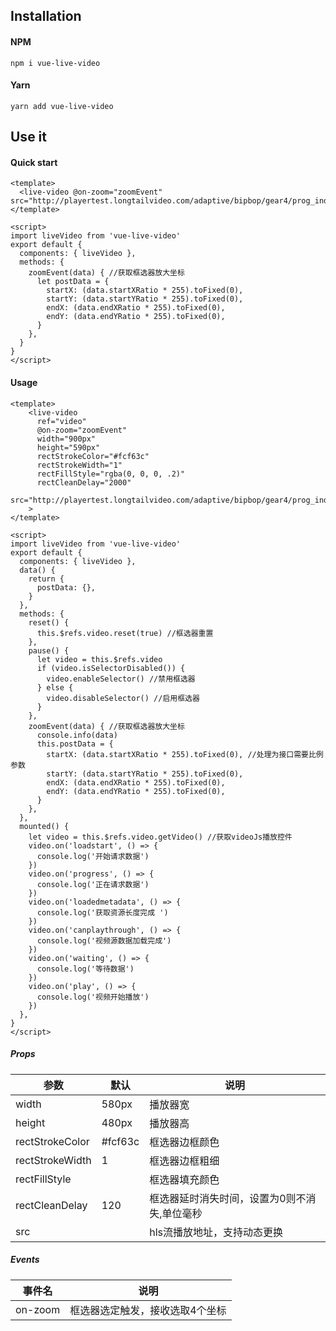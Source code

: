 ## Installation

#### NPM

```
npm i vue-live-video
```

#### Yarn

```
yarn add vue-live-video
```

## Use it

#### Quick start

```vue
<template>
  <live-video @on-zoom="zoomEvent" src="http://playertest.longtailvideo.com/adaptive/bipbop/gear4/prog_index.m3u8">
</template>  

<script>
import liveVideo from 'vue-live-video'
export default {
  components: { liveVideo },
  methods: {
    zoomEvent(data) { //获取框选器放大坐标
      let postData = {
        startX: (data.startXRatio * 255).toFixed(0),
        startY: (data.startYRatio * 255).toFixed(0),
        endX: (data.endXRatio * 255).toFixed(0),
        endY: (data.endYRatio * 255).toFixed(0),
      }
    },
  }
}
</script>
```

#### Usage


```vue
<template>
    <live-video
      ref="video" 
      @on-zoom="zoomEvent"
      width="900px" 
      height="590px"
      rectStrokeColor="#fcf63c"
      rectStrokeWidth="1"
      rectFillStyle="rgba(0, 0, 0, .2)" 
      rectCleanDelay="2000"
      src="http://playertest.longtailvideo.com/adaptive/bipbop/gear4/prog_index.m3u8"
    >
</template>  

<script>
import liveVideo from 'vue-live-video'
export default {
  components: { liveVideo },
  data() {
    return {
      postData: {},
    }
  },
  methods: {
    reset() {
      this.$refs.video.reset(true) //框选器重置
    },
    pause() {
      let video = this.$refs.video 
      if (video.isSelectorDisabled()) { 
        video.enableSelector() //禁用框选器
      } else {
        video.disableSelector() //启用框选器
      }
    },
    zoomEvent(data) { //获取框选器放大坐标
      console.info(data)
      this.postData = {
        startX: (data.startXRatio * 255).toFixed(0), //处理为接口需要比例参数
        startY: (data.startYRatio * 255).toFixed(0),
        endX: (data.endXRatio * 255).toFixed(0),
        endY: (data.endYRatio * 255).toFixed(0),
      }
    },
  },
  mounted() {
    let video = this.$refs.video.getVideo() //获取videoJs播放控件
    video.on('loadstart', () => {
      console.log('开始请求数据')
    })
    video.on('progress', () => {
      console.log('正在请求数据')
    })
    video.on('loadedmetadata', () => {
      console.log('获取资源长度完成 ')
    })
    video.on('canplaythrough', () => {
      console.log('视频源数据加载完成')
    })
    video.on('waiting', () => {
      console.log('等待数据')
    })
    video.on('play', () => {
      console.log('视频开始播放')
    })
  },
}
</script>
```

##### Props
 
| 参数 | 默认 | 说明 |
|------|-------|-------|
| width | 580px | 播放器宽 |
| height | 480px | 播放器高|
| rectStrokeColor | #fcf63c | 框选器边框颜色|
| rectStrokeWidth| 1 | 框选器边框粗细|
| rectFillStyle |  | 框选器填充颜色|
| rectCleanDelay | 120  | 框选器延时消失时间，设置为0则不消失,单位毫秒|
| src |   |  hls流播放地址，支持动态更换 |

##### Events

 
| 事件名 |  说明 |
|------|-------|
| on-zoom  | 框选器选定触发，接收选取4个坐标 |



